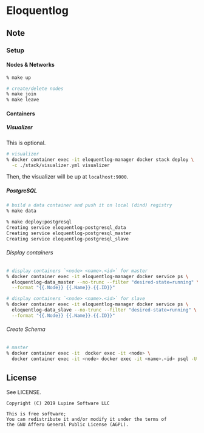 # Eloquentlog

## Note

### Setup

#### Nodes & Networks

```zsh
% make up

# create/delete nodes
% make join
% make leave
```

#### Containers

##### Visualizer

This is optional.

```zsh
# visualizer
% docker container exec -it eloquentlog-manager docker stack deploy \
  -c ./stack/visualizer.yml visualizer
```

Then, the visualizer will be up at `localhost:9000`.

##### PostgreSQL

```zsh
# build a data container and push it on local (dind) registry
% make data
```

```zsh
% make deploy:postgresql
Creating service eloquentlog-postgresql_data
Creating service eloquentlog-postgresql_master
Creating service eloquentlog-postgresql_slave
```

###### Display containers

```zsh
# display containers `<node> <name>.<id>` for master
% docker container exec -it eloquentlog-manager docker service ps \
  eloquentlog-data_master --no-trunc --filter "desired-state=running" \
  --format "{{.Node}} {{.Name}}.{{.ID}}"

# display containers `<node> <name>.<id>` for slave
% docker container exec -it eloquentlog-manager docker service ps \
  eloquentlog-data_slave --no-trunc --filter "desired-state=running" \
  --format "{{.Node}} {{.Name}}.{{.ID}}"
```

###### Create Schema

```zsh
# master
% docker container exec -it  docker exec -it <node> \
  docker container exec -it <node> docker exec -it <name>.<id> psql -U USER DATABASE
```


## License

See LICENSE.

```text
Copyright (C) 2019 Lupine Software LLC

This is free software;
You can redistribute it and/or modify it under the terms of
the GNU Affero General Public License (AGPL).
```
